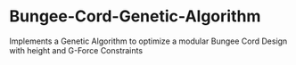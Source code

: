 # Bungee-Cord-Genetic-Algorithm
Implements a Genetic Algorithm to optimize a modular Bungee Cord Design with height and G-Force Constraints
